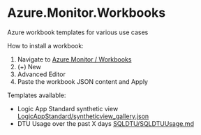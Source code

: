 # Azure.Monitor.Workbooks
Azure workbook templates for various use cases

How to install a workbook:

1. Navigate to [Azure Monitor / Workbooks](https://ms.portal.azure.com/#blade/Microsoft_Azure_Monitoring/AzureMonitoringBrowseBlade/workbooks)
2. (+) New
3. Advanced Editor
4. Paste the workbook JSON content and Apply

Templates available:

- Logic App Standard synthetic view [LogicAppStandard/syntheticview_gallery.json](LogicAppStandard/syntheticview_gallery.json)
- DTU Usage over the past X days [SQLDTU/SQLDTUUsage.md](SQLDTU/SQLDTUUsage.md)
